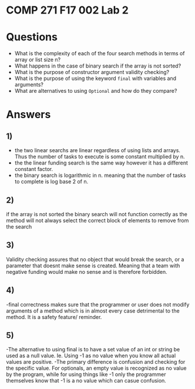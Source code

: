 # COMP 271 F17 002 Lab 2


# Questions

- What is the complexity of each of the four search methods in terms of array or list size n?
- What happens in the case of binary search if the array is not sorted?
- What is the purpose of constructor argument validity checking?
- What is the purpose of using the keyword `final` with variables and arguments?
- What are alternatives to using `Optional` and how do they compare?


# Answers
## 1)
- the two linear searchs are linear regardless of using lists and arrays. Thus the number of tasks to execute is some constant multiplied by n.
- the the linear funding search is the same way however it has a different constant factor.
- the binary search is logarithmic in n. meaning that the number of tasks to complete is log base 2 of n. 

## 2)
if the array is not sorted the binary search will not function correctly as the method will not always select the correct block of elements to remove from the search

## 3)
Validity checking assures that no object that would break the search, or a parameter that doesnt make sense is created. 
Meaning that a team with negative funding would make no sense and is therefore forbidden.

## 4) 
-final correctness makes sure that the programmer or user does not modify arguments of a method which is in almost every case detrimental to the method. 
It is a safety feature/ reminder.

## 5)
-The alternative to using final is to have a set value of an int or string be used as a null value. 
Ie. Using -1 as no value when you know all actual values are positive.
-The primary difference is confusion and checking for the specific value. 
For optionals, an empty value is recognized as no value by the program, while for using things like -1 only the programmer themselves know that -1 is a no value which can casue confusion.
